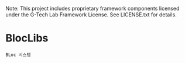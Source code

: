 Note: This project includes proprietary framework components licensed under the G-Tech Lab Framework License. See LICENSE.txt for details.


# BlocLibs
    BLoc 시스템

